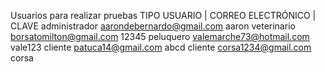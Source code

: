 Usuarios para realizar pruebas
TIPO USUARIO   |   CORREO ELECTRÓNICO         |   CLAVE
administrador      aarondebernardo@gmail.com      aaron
veterinario        borsatomilton@gmail.com        12345
peluquero          valemarche73@hotmail.com       vale123
cliente            patuca14@gmail.com             abcd
cliente            corsa1234@gmail.com            corsa
